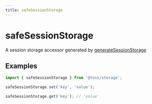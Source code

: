```yaml
---
title: safeSessionStorage
---
```


# safeSessionStorage

A session storage accessor generated by [generateSessionStorage](./generateSessionStorage.en.md)

## Examples

```typescript
import { safeSessionStorage } from '@toss/storage';

safeSessionStorage.set('key', 'value');

safeSessionStorage.get('key'); // 'value'
```
